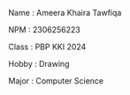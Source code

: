 Name : Ameera Khaira Tawfiqa

NPM : 2306256223

Class : PBP KKI 2024

Hobby : Drawing

Major : Computer Science